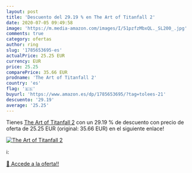 ```yaml
---
layout: post
title: 'Descuento del 29.19 % en The Art of Titanfall 2'
date: 2020-07-05 09:49:58
image: 'https://m.media-amazon.com/images/I/51pzfzMbxQL._SL200_.jpg'
comments: true
category: ofertas
author: ring
slug: '1785653695-es'
actualPrice: 25.25 EUR
currency: EUR
price: 25.25
comparePrice: 35.66 EUR
prodname: 'The Art of Titanfall 2'
country: 'es'
flag: '🇪🇸'
buyurl: 'https://www.amazon.es/dp/1785653695/?tag=tolees-21'
descuento: '29.19'
average: '25.25'
---
```


Tienes [The Art of Titanfall 2](https://www.amazon.es/dp/1785653695/?tag=tolees-21) con un 29.19 % de descuento con precio de oferta de 25.25 EUR (original: 35.66 EUR) en el siguiente enlace!

[![The Art of Titanfall 2](https://m.media-amazon.com/images/I/51pzfzMbxQL._SL200_.jpg)](https://www.amazon.es/dp/1785653695/?tag=tolees-21)

ℹ️:


[🛒 Accede a la oferta!!](https://www.amazon.es/dp/1785653695/?tag=tolees-21)

